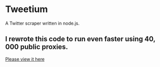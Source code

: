 # Tweetium

A Twitter scraper written in node.js.

## I rewrote this code to run even faster using 40, 000 public proxies.

[Please view it here](https://github.com/Scrapium/scrape-tweets-dev-2)
